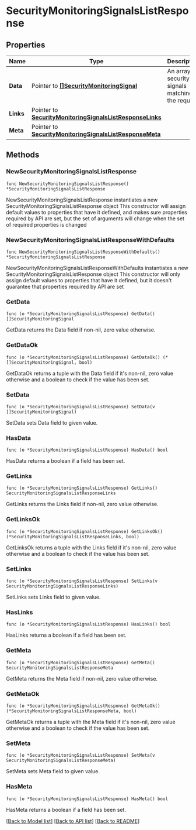 # SecurityMonitoringSignalsListResponse

## Properties

Name | Type | Description | Notes
------------ | ------------- | ------------- | -------------
**Data** | Pointer to [**[]SecurityMonitoringSignal**](SecurityMonitoringSignal.md) | An array of security signals matching the request. | [optional] 
**Links** | Pointer to [**SecurityMonitoringSignalsListResponseLinks**](SecurityMonitoringSignalsListResponseLinks.md) |  | [optional] 
**Meta** | Pointer to [**SecurityMonitoringSignalsListResponseMeta**](SecurityMonitoringSignalsListResponseMeta.md) |  | [optional] 

## Methods

### NewSecurityMonitoringSignalsListResponse

`func NewSecurityMonitoringSignalsListResponse() *SecurityMonitoringSignalsListResponse`

NewSecurityMonitoringSignalsListResponse instantiates a new SecurityMonitoringSignalsListResponse object
This constructor will assign default values to properties that have it defined,
and makes sure properties required by API are set, but the set of arguments
will change when the set of required properties is changed

### NewSecurityMonitoringSignalsListResponseWithDefaults

`func NewSecurityMonitoringSignalsListResponseWithDefaults() *SecurityMonitoringSignalsListResponse`

NewSecurityMonitoringSignalsListResponseWithDefaults instantiates a new SecurityMonitoringSignalsListResponse object
This constructor will only assign default values to properties that have it defined,
but it doesn't guarantee that properties required by API are set

### GetData

`func (o *SecurityMonitoringSignalsListResponse) GetData() []SecurityMonitoringSignal`

GetData returns the Data field if non-nil, zero value otherwise.

### GetDataOk

`func (o *SecurityMonitoringSignalsListResponse) GetDataOk() (*[]SecurityMonitoringSignal, bool)`

GetDataOk returns a tuple with the Data field if it's non-nil, zero value otherwise
and a boolean to check if the value has been set.

### SetData

`func (o *SecurityMonitoringSignalsListResponse) SetData(v []SecurityMonitoringSignal)`

SetData sets Data field to given value.

### HasData

`func (o *SecurityMonitoringSignalsListResponse) HasData() bool`

HasData returns a boolean if a field has been set.

### GetLinks

`func (o *SecurityMonitoringSignalsListResponse) GetLinks() SecurityMonitoringSignalsListResponseLinks`

GetLinks returns the Links field if non-nil, zero value otherwise.

### GetLinksOk

`func (o *SecurityMonitoringSignalsListResponse) GetLinksOk() (*SecurityMonitoringSignalsListResponseLinks, bool)`

GetLinksOk returns a tuple with the Links field if it's non-nil, zero value otherwise
and a boolean to check if the value has been set.

### SetLinks

`func (o *SecurityMonitoringSignalsListResponse) SetLinks(v SecurityMonitoringSignalsListResponseLinks)`

SetLinks sets Links field to given value.

### HasLinks

`func (o *SecurityMonitoringSignalsListResponse) HasLinks() bool`

HasLinks returns a boolean if a field has been set.

### GetMeta

`func (o *SecurityMonitoringSignalsListResponse) GetMeta() SecurityMonitoringSignalsListResponseMeta`

GetMeta returns the Meta field if non-nil, zero value otherwise.

### GetMetaOk

`func (o *SecurityMonitoringSignalsListResponse) GetMetaOk() (*SecurityMonitoringSignalsListResponseMeta, bool)`

GetMetaOk returns a tuple with the Meta field if it's non-nil, zero value otherwise
and a boolean to check if the value has been set.

### SetMeta

`func (o *SecurityMonitoringSignalsListResponse) SetMeta(v SecurityMonitoringSignalsListResponseMeta)`

SetMeta sets Meta field to given value.

### HasMeta

`func (o *SecurityMonitoringSignalsListResponse) HasMeta() bool`

HasMeta returns a boolean if a field has been set.


[[Back to Model list]](../README.md#documentation-for-models) [[Back to API list]](../README.md#documentation-for-api-endpoints) [[Back to README]](../README.md)


